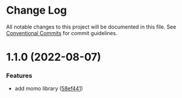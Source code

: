 # Change Log

All notable changes to this project will be documented in this file.
See [Conventional Commits](https://conventionalcommits.org) for commit guidelines.

# 1.1.0 (2022-08-07)

### Features

- add momo library ([58ef441](https://github.com/Notekunn/momo-workspaces/commit/58ef4419b0f2aa5f80d01edb69de84b95b944915))
